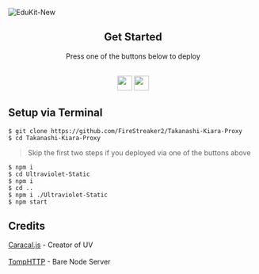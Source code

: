 

![EduKit-New](https://socialify.git.ci/FireStreaker2/Takanashi-Kiara-Proxy/image?description=1&forks=1&issues=1&name=1&owner=1&pattern=Circuit%20Board&pulls=1&stargazers=1&theme=Dark)

</div>

<div align="center">
         <h2>Get Started</h2>
         <a>Press one of the buttons below to deploy</a>
         <br>
         <br>
               
<a href="https://replit.com/new/github/FireStreaker2/Takanashi-Kiara-Proxy"><img height="30px" src="https://amethystnetwork-dev.github.io/assets/replit.svg"><img></a>
<a href="https://app.koyeb.com/deploy?type=git&repository=github.com/FireStreaker2/Takanashi-Kiara-Proxy&branch=main&name=Kiara-Proxy"><img height="30px" src="https://img.shields.io/badge/koyeb-121212.svg?style=for-the-badge&logo=koyeb&logoColor=87fcc4"><img></a>
</div>

## Setup via Terminal
```
$ git clone https://github.com/FireStreaker2/Takanashi-Kiara-Proxy
$ cd Takanashi-Kiara-Proxy
```
> Skip the first two steps if you deployed via one of the buttons above
```
$ npm i
$ cd Ultraviolet-Static
$ npm i
$ cd ..
$ npm i ./Ultraviolet-Static
$ npm start
```

## Credits

[Caracal.js](https://github.com/caracal-js) - Creator of UV 
<br></br>
[TompHTTP](https://github.com/tomphttp) - Bare Node Server
</div>

